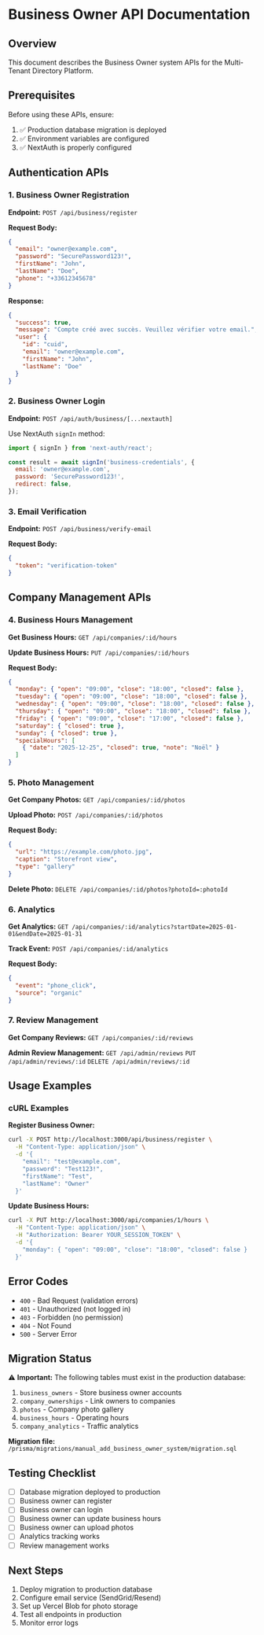# Business Owner API Documentation

## Overview

This document describes the Business Owner system APIs for the Multi-Tenant Directory Platform.

## Prerequisites

Before using these APIs, ensure:
1. ✅ Production database migration is deployed
2. ✅ Environment variables are configured
3. ✅ NextAuth is properly configured

## Authentication APIs

### 1. Business Owner Registration

**Endpoint:** `POST /api/business/register`

**Request Body:**
```json
{
  "email": "owner@example.com",
  "password": "SecurePassword123!",
  "firstName": "John",
  "lastName": "Doe",
  "phone": "+33612345678"
}
```

**Response:**
```json
{
  "success": true,
  "message": "Compte créé avec succès. Veuillez vérifier votre email.",
  "user": {
    "id": "cuid",
    "email": "owner@example.com",
    "firstName": "John",
    "lastName": "Doe"
  }
}
```

### 2. Business Owner Login

**Endpoint:** `POST /api/auth/business/[...nextauth]`

Use NextAuth `signIn` method:
```javascript
import { signIn } from 'next-auth/react';

const result = await signIn('business-credentials', {
  email: 'owner@example.com',
  password: 'SecurePassword123!',
  redirect: false,
});
```

### 3. Email Verification

**Endpoint:** `POST /api/business/verify-email`

**Request Body:**
```json
{
  "token": "verification-token"
}
```

## Company Management APIs

### 4. Business Hours Management

**Get Business Hours:**
`GET /api/companies/:id/hours`

**Update Business Hours:**
`PUT /api/companies/:id/hours`

**Request Body:**
```json
{
  "monday": { "open": "09:00", "close": "18:00", "closed": false },
  "tuesday": { "open": "09:00", "close": "18:00", "closed": false },
  "wednesday": { "open": "09:00", "close": "18:00", "closed": false },
  "thursday": { "open": "09:00", "close": "18:00", "closed": false },
  "friday": { "open": "09:00", "close": "17:00", "closed": false },
  "saturday": { "closed": true },
  "sunday": { "closed": true },
  "specialHours": [
    { "date": "2025-12-25", "closed": true, "note": "Noël" }
  ]
}
```

### 5. Photo Management

**Get Company Photos:**
`GET /api/companies/:id/photos`

**Upload Photo:**
`POST /api/companies/:id/photos`

**Request Body:**
```json
{
  "url": "https://example.com/photo.jpg",
  "caption": "Storefront view",
  "type": "gallery"
}
```

**Delete Photo:**
`DELETE /api/companies/:id/photos?photoId=:photoId`

### 6. Analytics

**Get Analytics:**
`GET /api/companies/:id/analytics?startDate=2025-01-01&endDate=2025-01-31`

**Track Event:**
`POST /api/companies/:id/analytics`

**Request Body:**
```json
{
  "event": "phone_click",
  "source": "organic"
}
```

### 7. Review Management

**Get Company Reviews:**
`GET /api/companies/:id/reviews`

**Admin Review Management:**
`GET /api/admin/reviews`
`PUT /api/admin/reviews/:id`
`DELETE /api/admin/reviews/:id`

## Usage Examples

### cURL Examples

**Register Business Owner:**
```bash
curl -X POST http://localhost:3000/api/business/register \
  -H "Content-Type: application/json" \
  -d '{
    "email": "test@example.com",
    "password": "Test123!",
    "firstName": "Test",
    "lastName": "Owner"
  }'
```

**Update Business Hours:**
```bash
curl -X PUT http://localhost:3000/api/companies/1/hours \
  -H "Content-Type: application/json" \
  -H "Authorization: Bearer YOUR_SESSION_TOKEN" \
  -d '{
    "monday": { "open": "09:00", "close": "18:00", "closed": false }
  }'
```

## Error Codes

- `400` - Bad Request (validation errors)
- `401` - Unauthorized (not logged in)
- `403` - Forbidden (no permission)
- `404` - Not Found
- `500` - Server Error

## Migration Status

⚠️ **Important:** The following tables must exist in the production database:

1. `business_owners` - Store business owner accounts
2. `company_ownerships` - Link owners to companies
3. `photos` - Company photo gallery
4. `business_hours` - Operating hours
5. `company_analytics` - Traffic analytics

**Migration file:** `/prisma/migrations/manual_add_business_owner_system/migration.sql`

## Testing Checklist

- [ ] Database migration deployed to production
- [ ] Business owner can register
- [ ] Business owner can login
- [ ] Business owner can update business hours
- [ ] Business owner can upload photos
- [ ] Analytics tracking works
- [ ] Review management works

## Next Steps

1. Deploy migration to production database
2. Configure email service (SendGrid/Resend)
3. Set up Vercel Blob for photo storage
4. Test all endpoints in production
5. Monitor error logs